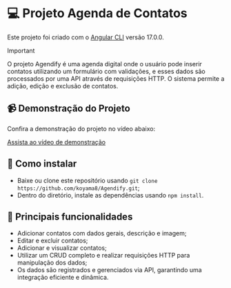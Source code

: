# 💻 Projeto Agenda de Contatos

Este projeto foi criado com o [Angular CLI](https://github.com/angular/angular-cli) versão 17.0.0.

> [!IMPORTANT]
> O projeto Agendify é uma agenda digital onde o usuário pode inserir contatos utilizando um formulário com validações, e esses dados são processados por uma API através de requisições HTTP. O sistema permite a adição, edição e exclusão de contatos.

## 📹 Demonstração do Projeto

Confira a demonstração do projeto no vídeo abaixo:

[Assista ao vídeo de demonstração](https://drive.google.com/file/d/1ZEpnjgPuqpFqe8V2gr6dgqb8as_aoG6p/view?usp=sharing)

## 🚀 Como instalar

- Baixe ou clone este repositório usando `git clone https://github.com/koyama8/Agendify.git`;
- Dentro do diretório, instale as dependências usando `npm install`.

## 📜 Principais funcionalidades

- Adicionar contatos com dados gerais, descrição e imagem;
- Editar e excluir contatos;
- Adicionar e visualizar contatos;
- Utilizar um CRUD completo e realizar requisições HTTP para manipulação dos dados;
- Os dados são registrados e gerenciados via API, garantindo uma integração eficiente e dinâmica.
